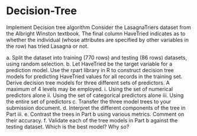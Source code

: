# Decision-Tree
Implement Decision tree algorithm
Consider the LasagnaTriers dataset from the Albright Winston textbook. The final column HaveTried indicates as to whether the individual (whose attributes are specified by other variables in the row) has tried Lasagna or not. 

a.	Split the dataset into training (770 rows) and testing (86 rows) datasets, using random selection.
b.	Let HaveTried be the target variable for a prediction model. Use the rpart library in R to construct decision tree models for predicting HaveTried values for all records in the training set. 
Derive decision tree models for three different sets of predictors. A maximum of 4 levels may be employed.
i.	Using the set of numerical predictors alone
ii.	Using the set of categorical predictors alone
iii.	Using the entire set of predictors
c.	Transfer the three model trees to your submission document.
d.	Interpret the different components of the tree in Part iii.
e.	Contrast the trees in Part b using various metrics. Comment on their accuracy.
f.	Validate each of the tree models in Part b against the testing dataset. Which is the best model? Why so?
